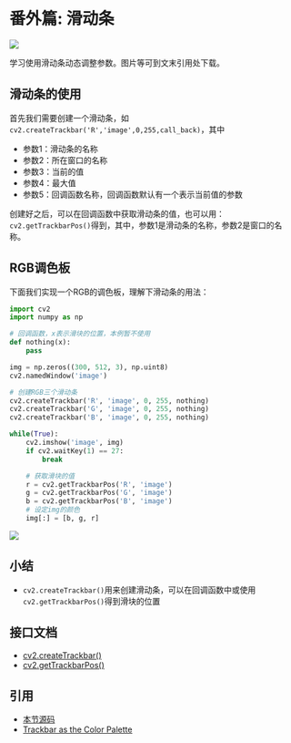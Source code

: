 # 番外篇: 滑动条

![](http://blog.codec.wang/cv2_track_bar_rgb.jpg)

学习使用滑动条动态调整参数。图片等可到文末引用处下载。

## 滑动条的使用

首先我们需要创建一个滑动条，如`cv2.createTrackbar('R','image',0,255,call_back)`，其中

* 参数1：滑动条的名称
* 参数2：所在窗口的名称
* 参数3：当前的值
* 参数4：最大值
* 参数5：回调函数名称，回调函数默认有一个表示当前值的参数

创建好之后，可以在回调函数中获取滑动条的值，也可以用：`cv2.getTrackbarPos()`得到，其中，参数1是滑动条的名称，参数2是窗口的名称。

## RGB调色板

下面我们实现一个RGB的调色板，理解下滑动条的用法：

```python
import cv2
import numpy as np

# 回调函数，x表示滑块的位置，本例暂不使用
def nothing(x):
    pass

img = np.zeros((300, 512, 3), np.uint8)
cv2.namedWindow('image')

# 创建RGB三个滑动条
cv2.createTrackbar('R', 'image', 0, 255, nothing)
cv2.createTrackbar('G', 'image', 0, 255, nothing)
cv2.createTrackbar('B', 'image', 0, 255, nothing)

while(True):
    cv2.imshow('image', img)
    if cv2.waitKey(1) == 27:
        break

    # 获取滑块的值
    r = cv2.getTrackbarPos('R', 'image')
    g = cv2.getTrackbarPos('G', 'image')
    b = cv2.getTrackbarPos('B', 'image')
    # 设定img的颜色
    img[:] = [b, g, r]
```

![](http://blog.codec.wang/cv2_track_bar_rgb.jpg)

## 小结

* `cv2.createTrackbar()`用来创建滑动条，可以在回调函数中或使用`cv2.getTrackbarPos()`得到滑块的位置

## 接口文档

* [cv2.createTrackbar\(\)](https://docs.opencv.org/4.0.0/d7/dfc/group__highgui.html#gaf78d2155d30b728fc413803745b67a9b)
* [cv2.getTrackbarPos\(\)](https://docs.opencv.org/4.0.0/d7/dfc/group__highgui.html#ga122632e9e91b9ec06943472c55d9cda8)

## 引用

* [本节源码](https://github.com/codecwang/OpenCV-Python-Tutorial/tree/master/Extra-03-Trackbar)
* [Trackbar as the Color Palette](http://opencv-python-tutroals.readthedocs.io/en/latest/py_tutorials/py_gui/py_trackbar/py_trackbar.html)

